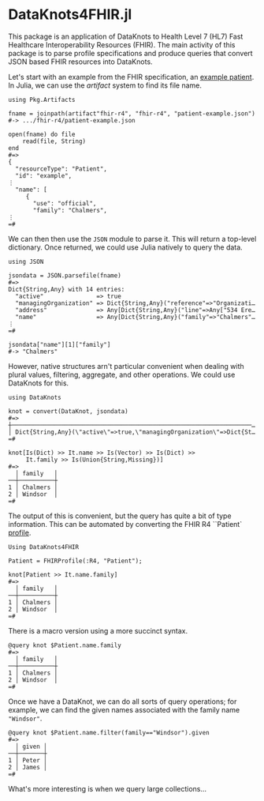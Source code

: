 # DataKnots4FHIR.jl

This package is an application of DataKnots to Health Level 7 (HL7)
Fast Healthcare Interoperability Resources (FHIR). The main activity
of this package is to parse profile specifications and produce
queries that convert JSON based FHIR resources into DataKnots.

Let's start with an example from the FHIR specification, an [example
patient](https://www.hl7.org/fhir/R4/patient-example.json.html). In
Julia, we can use the *artifact* system to find its file name.

    using Pkg.Artifacts

    fname = joinpath(artifact"fhir-r4", "fhir-r4", "patient-example.json")
    #-> .../fhir-r4/patient-example.json

    open(fname) do file
        read(file, String)
    end
    #=>
    {
      "resourceType": "Patient",
      "id": "example",
    ⋮
      "name": [
         {
           "use": "official",
           "family": "Chalmers",
    ⋮
    =#

We can then then use the `JSON` module to parse it. This will return
a top-level dictionary. Once returned, we could use Julia natively to
query the data.

    using JSON

    jsondata = JSON.parsefile(fname)
    #=>
    Dict{String,Any} with 14 entries:
      "active"               => true
      "managingOrganization" => Dict{String,Any}("reference"=>"Organizati…
      "address"              => Any[Dict{String,Any}("line"=>Any["534 Ere…
      "name"                 => Any[Dict{String,Any}("family"=>"Chalmers"…
    ⋮
    =#

    jsondata["name"][1]["family"]
    #-> "Chalmers"

However, native structures arn't particular convenient when dealing
with plural values, filtering, aggregate, and other operations. We could
use DataKnots for this.

    using DataKnots

    knot = convert(DataKnot, jsondata)
    #=>
    ┼────────────────────────────────────────────────────────────────────…
    │ Dict{String,Any}(\"active\"=>true,\"managingOrganization\"=>Dict{St…
    =#

    knot[Is(Dict) >> It.name >> Is(Vector) >> Is(Dict) >>
         It.family >> Is(Union{String,Missing})]
    #=>
      │ family   │
    ──┼──────────┼
    1 │ Chalmers │
    2 │ Windsor  │
    =#

The output of this is convenient, but the query has quite a bit of type
information. This can be automated by converting the FHIR R4 ``Patient`
[profile](https://www.hl7.org/fhir/r4/patient.html).

    Using DataKnots4FHIR

    Patient = FHIRProfile(:R4, "Patient");

    knot[Patient >> It.name.family]
    #=>
      │ family   │
    ──┼──────────┼
    1 │ Chalmers │
    2 │ Windsor  │
    =#

There is a macro version using a more succinct syntax.

    @query knot $Patient.name.family
    #=>
      │ family   │
    ──┼──────────┼
    1 │ Chalmers │
    2 │ Windsor  │
    =#

Once we have a DataKnot, we can do all sorts of query operations; for
example, we can find the given names associated with the family
name `"Windsor"`.

    @query knot $Patient.name.filter(family=="Windsor").given
    #=>
      │ given │
    ──┼───────┼
    1 │ Peter │
    2 │ James │
    =#

What's more interesting is when we query large collections...
